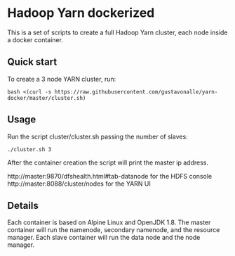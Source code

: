 Hadoop Yarn dockerized
====

This is a set of scripts to create a full Hadoop Yarn cluster, each node inside a docker container.

Quick start
---

To create a 3 node YARN cluster, run:

```
bash <(curl -s https://raw.githubusercontent.com/gustavonalle/yarn-docker/master/cluster.sh)
```


Usage
---
Run the script cluster/cluster.sh passing the number of slaves: 

```
./cluster.sh 3
```

After the container creation the script will print the master ip address.


http://master:9870/dfshealth.html#tab-datanode for the HDFS console
http://master:8088/cluster/nodes for the YARN UI


Details
---

Each container is based on Alpine Linux and OpenJDK 1.8. 
The master container will run the namenode, secondary namenode, and the resource manager. 
Each slave container will run the data node and the node manager. 
